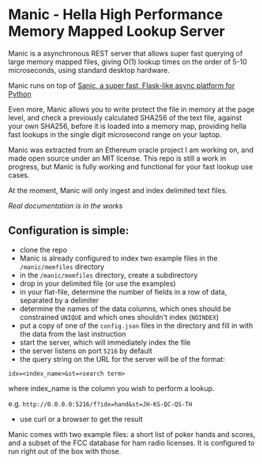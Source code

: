 
# Manic - Hella High Performance Memory Mapped Lookup Server

Manic is a asynchronous REST server that allows super fast querying of large memory mapped files, giving O(1) lookup times on the order of 5-10 microseconds, using standard desktop hardware.

Manic runs on top of [Sanic, a super fast, Flask-like async platform for Python](https://github.com/channelcat/sanic)

Even more, Manic allows you to write protect the file in memory at the page level, and check a previously calculated SHA256 of the text file, against your own SHA256, before it is loaded into a memory map, providing hella fast lookups in the single digit microsecond range on your laptop.

Manic was extracted from an Ethereum oracle project I am working on, and made open source under an MIT license.  This repo is still a work in progress, but Manic is fully working and functional for your fast lookup use cases.

At the moment, Manic will only ingest and index delimited text files.

*Real documentation is in the works*

## Configuration is simple:

+ clone the repo
+ Manic is already configured to index two example files in the `/manic/memfiles` directory
+ in the `/manic/memfiles` directory, create a subdirectory
+ drop in your delimited file (or use the examples)
+ in your flat-file, determine the number of fields in a row of data, separated by a delimiter
+ determine the names of the data columns, which ones should be constrained `UNIQUE` and which ones shouldn't index (`NOINDEX`)
+ put a copy of one of the `config.json` files in the directory and fill in with the data from the last instruction
+ start the server, which will immediately index the file
+ the server listens on port `5216` by default
+ the query string on the URL for the server will be of the format:
```
idx=<index_name>&st=<search term>
```
where index_name is the column you wish to perform a lookup. 

  e.g. `http://0.0.0.0:5216/f?idx=hand&st=JH-KS-QC-QS-TH`

+ use curl or a browser to get the result

Manic comes with two example files:  a short list of poker hands and scores, and a subset of the FCC database for ham radio licenses.  It is configured to run right out of the box with those.





